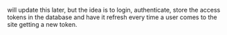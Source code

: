 will update this later, but the idea is to login, authenticate, store the access tokens in the database and have it refresh every time a user comes to the site getting a new token.
